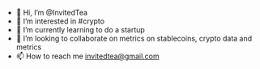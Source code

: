 - 👋 Hi, I’m @InvitedTea
- 👀 I’m interested in #crypto
- 🌱 I’m currently learning to do a startup
- 💞️ I’m looking to collaborate on metrics on stablecoins, crypto data and metrics
- 📫 How to reach me invitedtea@gmail.com

<!---
InvitedTea/InvitedTea is a ✨ special ✨ repository because its `README.md` (this file) appears on your GitHub profile.
You can click the Preview link to take a look at your changes.
--->
